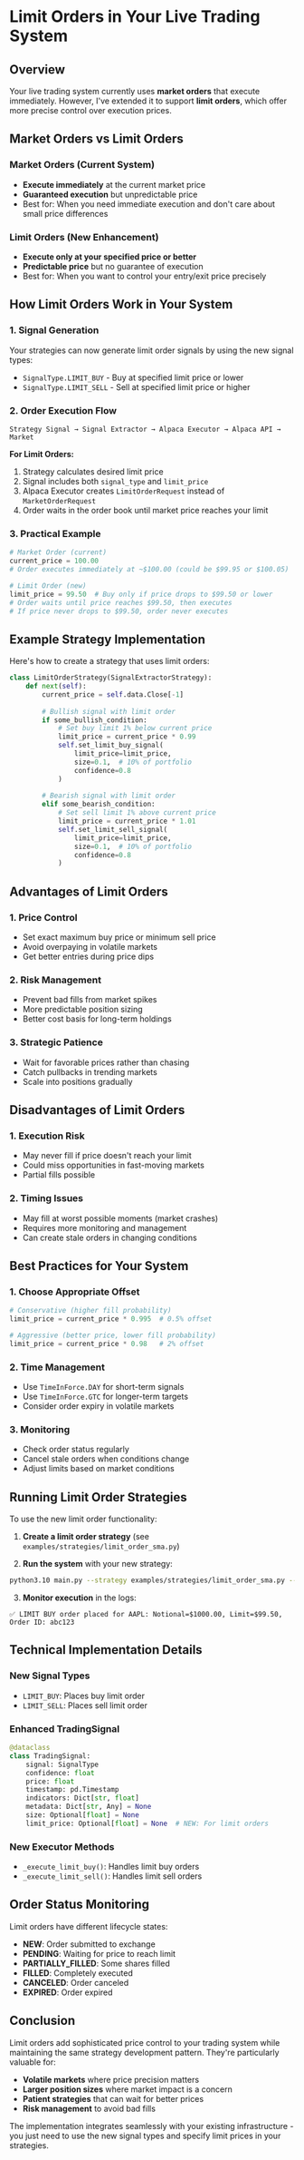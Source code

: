 # Limit Orders in Your Live Trading System

## Overview

Your live trading system currently uses **market orders** that execute immediately. However, I've extended it to support **limit orders**, which offer more precise control over execution prices.

## Market Orders vs Limit Orders

### Market Orders (Current System)
- **Execute immediately** at the current market price
- **Guaranteed execution** but unpredictable price
- Best for: When you need immediate execution and don't care about small price differences

### Limit Orders (New Enhancement)
- **Execute only at your specified price or better**
- **Predictable price** but no guarantee of execution
- Best for: When you want to control your entry/exit price precisely

## How Limit Orders Work in Your System

### 1. Signal Generation
Your strategies can now generate limit order signals by using the new signal types:
- `SignalType.LIMIT_BUY` - Buy at specified limit price or lower
- `SignalType.LIMIT_SELL` - Sell at specified limit price or higher

### 2. Order Execution Flow
```
Strategy Signal → Signal Extractor → Alpaca Executor → Alpaca API → Market
```

**For Limit Orders:**
1. Strategy calculates desired limit price
2. Signal includes both `signal_type` and `limit_price`
3. Alpaca Executor creates `LimitOrderRequest` instead of `MarketOrderRequest`
4. Order waits in the order book until market price reaches your limit

### 3. Practical Example

```python
# Market Order (current)
current_price = 100.00
# Order executes immediately at ~$100.00 (could be $99.95 or $100.05)

# Limit Order (new)
limit_price = 99.50  # Buy only if price drops to $99.50 or lower
# Order waits until price reaches $99.50, then executes
# If price never drops to $99.50, order never executes
```

## Example Strategy Implementation

Here's how to create a strategy that uses limit orders:

```python
class LimitOrderStrategy(SignalExtractorStrategy):
    def next(self):
        current_price = self.data.Close[-1]
        
        # Bullish signal with limit order
        if some_bullish_condition:
            # Set buy limit 1% below current price
            limit_price = current_price * 0.99
            self.set_limit_buy_signal(
                limit_price=limit_price,
                size=0.1,  # 10% of portfolio
                confidence=0.8
            )
        
        # Bearish signal with limit order  
        elif some_bearish_condition:
            # Set sell limit 1% above current price
            limit_price = current_price * 1.01
            self.set_limit_sell_signal(
                limit_price=limit_price,
                size=0.1,  # 10% of portfolio
                confidence=0.8
            )
```

## Advantages of Limit Orders

### 1. **Price Control**
- Set exact maximum buy price or minimum sell price
- Avoid overpaying in volatile markets
- Get better entries during price dips

### 2. **Risk Management**
- Prevent bad fills from market spikes
- More predictable position sizing
- Better cost basis for long-term holdings

### 3. **Strategic Patience**
- Wait for favorable prices rather than chasing
- Catch pullbacks in trending markets
- Scale into positions gradually

## Disadvantages of Limit Orders

### 1. **Execution Risk**
- May never fill if price doesn't reach your limit
- Could miss opportunities in fast-moving markets
- Partial fills possible

### 2. **Timing Issues**
- May fill at worst possible moments (market crashes)
- Requires more monitoring and management
- Can create stale orders in changing conditions

## Best Practices for Your System

### 1. **Choose Appropriate Offset**
```python
# Conservative (higher fill probability)
limit_price = current_price * 0.995  # 0.5% offset

# Aggressive (better price, lower fill probability)  
limit_price = current_price * 0.98   # 2% offset
```

### 2. **Time Management**
- Use `TimeInForce.DAY` for short-term signals
- Use `TimeInForce.GTC` for longer-term targets
- Consider order expiry in volatile markets

### 3. **Monitoring**
- Check order status regularly
- Cancel stale orders when conditions change
- Adjust limits based on market conditions

## Running Limit Order Strategies

To use the new limit order functionality:

1. **Create a limit order strategy** (see `examples/strategies/limit_order_sma.py`)

2. **Run the system** with your new strategy:
```bash
python3.10 main.py --strategy examples/strategies/limit_order_sma.py --symbols AAPL --enable-trading
```

3. **Monitor execution** in the logs:
```
✅ LIMIT BUY order placed for AAPL: Notional=$1000.00, Limit=$99.50, Order ID: abc123
```

## Technical Implementation Details

### New Signal Types
- `LIMIT_BUY`: Places buy limit order
- `LIMIT_SELL`: Places sell limit order

### Enhanced TradingSignal
```python
@dataclass
class TradingSignal:
    signal: SignalType
    confidence: float
    price: float
    timestamp: pd.Timestamp
    indicators: Dict[str, float]
    metadata: Dict[str, Any] = None
    size: Optional[float] = None
    limit_price: Optional[float] = None  # NEW: For limit orders
```

### New Executor Methods
- `_execute_limit_buy()`: Handles limit buy orders
- `_execute_limit_sell()`: Handles limit sell orders

## Order Status Monitoring

Limit orders have different lifecycle states:
- **NEW**: Order submitted to exchange
- **PENDING**: Waiting for price to reach limit
- **PARTIALLY_FILLED**: Some shares filled
- **FILLED**: Completely executed
- **CANCELED**: Order canceled
- **EXPIRED**: Order expired

## Conclusion

Limit orders add sophisticated price control to your trading system while maintaining the same strategy development pattern. They're particularly valuable for:

- **Volatile markets** where price precision matters
- **Larger position sizes** where market impact is a concern  
- **Patient strategies** that can wait for better prices
- **Risk management** to avoid bad fills

The implementation integrates seamlessly with your existing infrastructure - you just need to use the new signal types and specify limit prices in your strategies. 